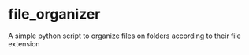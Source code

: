# file_organizer

A simple python script to organize files on folders according to their file extension
